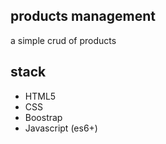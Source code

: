 ## products management

a simple crud of products

## stack

- HTML5
- CSS
- Boostrap
- Javascript (es6+)
